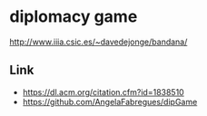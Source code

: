 # diplomacy game
http://www.iiia.csic.es/~davedejonge/bandana/

## Link
- https://dl.acm.org/citation.cfm?id=1838510
- https://github.com/AngelaFabregues/dipGame
